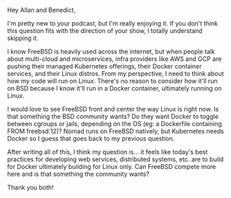 Hey Allan and Benedict,

I'm pretty new to your podcast, but I'm really enjoying it. If you don't think this question fits with the direction of your show, I totally understand skipping it.

I know FreeBSD is heavily used across the internet, but when people talk about multi-cloud and microservices, infra providers like AWS and GCP are pushing their managed Kubernetes offerings, their Docker container services, and their Linux distros. From my perspective, I need to think about how my code will run on Linux. There's no reason to consider how it'll run on BSD because I know it'll run in a Docker container, ultimately running on Linux.

I would love to see FreeBSD front and center the way Linux is right now. Is that something the BSD community wants? Do they want Docker to toggle between cgroups or jails, depending on the OS (eg: a Dockerfile containing FROM freebsd:12)? Nomad runs on FreeBSD natively, but Kubernetes needs Docker so I guess that goes back to my previous question.

After writing all of this, I think my question is... it feels like today's best practices for developing web services, distributed systems, etc. are to build for Docker ultimately building for Linux only. Can FreeBSD compete more here and is that something the community wants?

Thank you both!